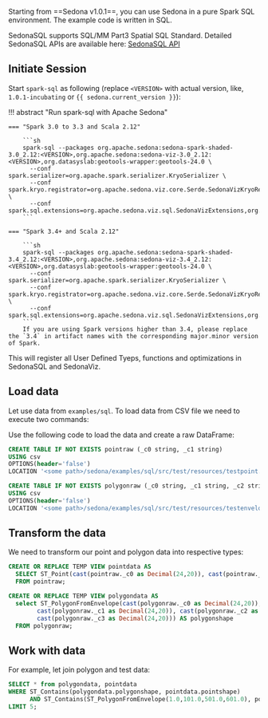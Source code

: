 Starting from ==Sedona v1.0.1==, you can use Sedona in a pure Spark SQL environment. The example code is written in SQL.

SedonaSQL supports SQL/MM Part3 Spatial SQL Standard. Detailed SedonaSQL APIs are available here: [SedonaSQL API](../api/sql/Overview.md)


## Initiate Session

Start `spark-sql` as following (replace `<VERSION>` with actual version, like, `1.0.1-incubating` or `{{ sedona.current_version }}`):

!!! abstract "Run spark-sql with Apache Sedona"

	=== "Spark 3.0 to 3.3 and Scala 2.12"

        ```sh
        spark-sql --packages org.apache.sedona:sedona-spark-shaded-3.0_2.12:<VERSION>,org.apache.sedona:sedona-viz-3.0_2.12:<VERSION>,org.datasyslab:geotools-wrapper:geotools-24.0 \
          --conf spark.serializer=org.apache.spark.serializer.KryoSerializer \
          --conf spark.kryo.registrator=org.apache.sedona.viz.core.Serde.SedonaVizKryoRegistrator \
          --conf spark.sql.extensions=org.apache.sedona.viz.sql.SedonaVizExtensions,org.apache.sedona.sql.SedonaSqlExtensions
        ```

	=== "Spark 3.4+ and Scala 2.12"

        ```sh
        spark-sql --packages org.apache.sedona:sedona-spark-shaded-3.4_2.12:<VERSION>,org.apache.sedona:sedona-viz-3.4_2.12:<VERSION>,org.datasyslab:geotools-wrapper:geotools-24.0 \
          --conf spark.serializer=org.apache.spark.serializer.KryoSerializer \
          --conf spark.kryo.registrator=org.apache.sedona.viz.core.Serde.SedonaVizKryoRegistrator \
          --conf spark.sql.extensions=org.apache.sedona.viz.sql.SedonaVizExtensions,org.apache.sedona.sql.SedonaSqlExtensions
        ```
        If you are using Spark versions higher than 3.4, please replace the `3.4` in artifact names with the corresponding major.minor version of Spark.


This will register all User Defined Tyeps, functions and optimizations in SedonaSQL and SedonaViz.

## Load data

Let use data from `examples/sql`.  To load data from CSV file we need to execute two commands:


Use the following code to load the data and create a raw DataFrame:

```sql
CREATE TABLE IF NOT EXISTS pointraw (_c0 string, _c1 string) 
USING csv 
OPTIONS(header='false') 
LOCATION '<some path>/sedona/examples/sql/src/test/resources/testpoint.csv';

CREATE TABLE IF NOT EXISTS polygonraw (_c0 string, _c1 string, _c2 string, _c3 string) 
USING csv 
OPTIONS(header='false') 
LOCATION '<some path>/sedona/examples/sql/src/test/resources/testenvelope.csv';

```

## Transform the data

We need to transform our point and polygon data into respective types:

```sql
CREATE OR REPLACE TEMP VIEW pointdata AS
  SELECT ST_Point(cast(pointraw._c0 as Decimal(24,20)), cast(pointraw._c1 as Decimal(24,20))) AS pointshape
  FROM pointraw;

CREATE OR REPLACE TEMP VIEW polygondata AS
  select ST_PolygonFromEnvelope(cast(polygonraw._c0 as Decimal(24,20)),
        cast(polygonraw._c1 as Decimal(24,20)), cast(polygonraw._c2 as Decimal(24,20)), 
        cast(polygonraw._c3 as Decimal(24,20))) AS polygonshape 
  FROM polygonraw;
```

## Work with data

For example, let join polygon and test data:

```sql
SELECT * from polygondata, pointdata 
WHERE ST_Contains(polygondata.polygonshape, pointdata.pointshape) 
      AND ST_Contains(ST_PolygonFromEnvelope(1.0,101.0,501.0,601.0), polygondata.polygonshape)
LIMIT 5;
```

